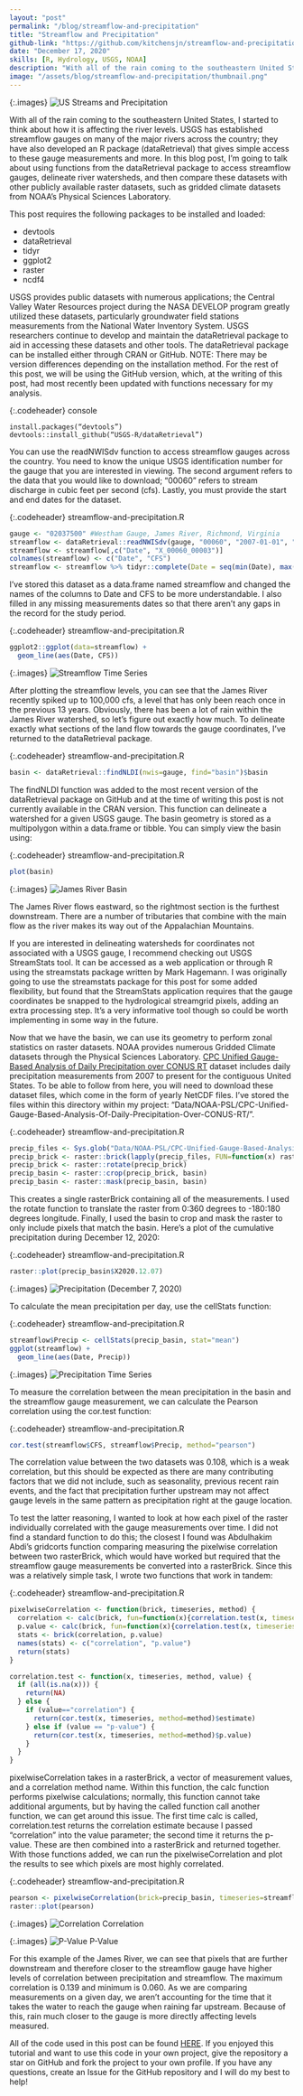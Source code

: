 ```yaml
---
layout: "post"
permalink: "/blog/streamflow-and-precipitation"
title: "Streamflow and Precipitation"
github-link: "https://github.com/kitchensjn/streamflow-and-precipitation"
date: "December 17, 2020"
skills: [R, Hydrology, USGS, NOAA]
description: "With all of the rain coming to the southeastern United States, I started to think about how it is affecting the river levels."
image: "/assets/blog/streamflow-and-precipitation/thumbnail.png"
---
```


{:.images}
![US Streams and Precipitation](/assets/blog/streamflow-and-precipitation/thumbnail.png)

With all of the rain coming to the southeastern United States, I started to think about how it is affecting the river levels. USGS has established streamflow gauges on many of the major rivers across the country; they have also developed an R package (dataRetrieval) that gives simple access to these gauge measurements and more. In this blog post, I’m going to talk about using functions from the dataRetrieval package to access streamflow gauges, delineate river watersheds, and then compare these datasets with other publicly available raster datasets, such as gridded climate datasets from NOAA’s Physical Sciences Laboratory.

This post requires the following packages to be installed and loaded:

- devtools
- dataRetrieval
- tidyr
- ggplot2
- raster
- ncdf4

USGS provides public datasets with numerous applications; the Central Valley Water Resources project during the NASA DEVELOP program greatly utilized these datasets, particularly groundwater field stations measurements from the National Water Inventory System. USGS researchers continue to develop and maintain the dataRetrieval package to aid in accessing these datasets and other tools. The dataRetrieval package can be installed either through CRAN or GitHub. NOTE: There may be version differences depending on the installation method. For the rest of this post, we will be using the GitHub version, which, at the writing of this post, had most recently been updated with functions necessary for my analysis.

{:.codeheader}
console
```
install.packages(“devtools”)
devtools::install_github(“USGS-R/dataRetrieval”)
```

You can use the readNWISdv function to access streamflow gauges across the country. You need to know the unique USGS identification number for the gauge that you are interested in viewing. The second argument refers to the data that you would like to download; “00060” refers to stream discharge in cubic feet per second (cfs). Lastly, you must provide the start and end dates for the dataset.

{:.codeheader}
streamflow-and-precipitation.R
```r
gauge <- "02037500"	#Westham Gauge, James River, Richmond, Virginia
streamflow <- dataRetrieval::readNWISdv(gauge, "00060", "2007-01-01", "2020-12-09")
streamflow <- streamflow[,c("Date", "X_00060_00003")]
colnames(streamflow) <- c("Date", "CFS")
streamflow <- streamflow %>% tidyr::complete(Date = seq(min(Date), max(Date), by="days"))
```

I’ve stored this dataset as a data.frame named streamflow and changed the names of the columns to Date and CFS to be more understandable. I also filled in any missing measurements dates so that there aren’t any gaps in the record for the study period.

{:.codeheader}
streamflow-and-precipitation.R
```r
ggplot2::ggplot(data=streamflow) +
  geom_line(aes(Date, CFS))
```

{:.images}
![Streamflow Time Series](/assets/blog/streamflow-and-precipitation/streamflow.png)


After plotting the streamflow levels, you can see that the James River recently spiked up to 100,000 cfs, a level that has only been reach once in the previous 13 years. Obviously, there has been a lot of rain within the James River watershed, so let’s figure out exactly how much. To delineate exactly what sections of the land flow towards the gauge coordinates, I’ve returned to the dataRetrieval package.

{:.codeheader}
streamflow-and-precipitation.R
```r
basin <- dataRetrieval::findNLDI(nwis=gauge, find="basin")$basin
```

The findNLDI function was added to the most recent version of the dataRetrieval package on GitHub and at the time of writing this post is not currently available in the CRAN version. This function can delineate a watershed for a given USGS gauge. The basin geometry is stored as a multipolygon within a data.frame or tibble. You can simply view the basin using:

{:.codeheader}
streamflow-and-precipitation.R
```r
plot(basin)
```

{:.images}
![James River Basin](/assets/blog/streamflow-and-precipitation/basin.png)

The James River flows eastward, so the rightmost section is the furthest downstream. There are a number of tributaries that combine with the main flow as the river makes its way out of the Appalachian Mountains.

If you are interested in delineating watersheds for coordinates not associated with a USGS gauge, I recommend checking out USGS StreamStats tool. It can be accessed as a web application or through R using the streamstats package written by Mark Hagemann. I was originally going to use the streamstats package for this post for some added flexibility, but found that the StreamStats application requires that the gauge coordinates be snapped to the hydrological streamgrid pixels, adding an extra processing step. It’s a very informative tool though so could be worth implementing in some way in the future.

Now that we have the basin, we can use its geometry to perform zonal statistics on raster datasets. NOAA provides numerous Gridded Climate datasets through the Physical Sciences Laboratory. [CPC Unified Gauge-Based Analysis of Daily Precipitation over CONUS RT](https://psl.noaa.gov/data/gridded/data.unified.daily.conus.rt.html) dataset includes daily precipitation measurements from 2007 to present for the contiguous United States. To be able to follow from here, you will need to download these dataset files, which come in the form of yearly NetCDF files. I’ve stored the files within this directory within my project: “Data/NOAA-PSL/CPC-Unified-Gauge-Based-Analysis-Of-Daily-Precipitation-Over-CONUS-RT/”.

{:.codeheader}
streamflow-and-precipitation.R
```r
precip_files <- Sys.glob("Data/NOAA-PSL/CPC-Unified-Gauge-Based-Analysis-Of-Daily-Precipitation-Over-CONUS-RT/*")
precip_brick <- raster::brick(lapply(precip_files, FUN=function(x) raster::brick(x)))
precip_brick <- raster::rotate(precip_brick)
precip_basin <- raster::crop(precip_brick, basin)
precip_basin <- raster::mask(precip_basin, basin)
```

This creates a single rasterBrick containing all of the measurements. I used the rotate function to translate the raster from 0:360 degrees to -180:180 degrees longitude. Finally, I used the basin to crop and mask the raster to only include pixels that match the basin. Here’s a plot of the cumulative precipitation during December 12, 2020:

{:.codeheader}
streamflow-and-precipitation.R
```r
raster::plot(precip_basin$X2020.12.07)
```

{:.images}
![Precipitation (December 7, 2020)](/assets/blog/streamflow-and-precipitation/20201207.png)

To calculate the mean precipitation per day, use the cellStats function:

{:.codeheader}
streamflow-and-precipitation.R
```r
streamflow$Precip <- cellStats(precip_basin, stat="mean")
ggplot(streamflow) +
  geom_line(aes(Date, Precip))
```

{:.images}
![Precipitation Time Series](/assets/blog/streamflow-and-precipitation/precipitation.png)

To measure the correlation between the mean precipitation in the basin and the streamflow gauge measurement, we can calculate the Pearson correlation using the cor.test function:

{:.codeheader}
streamflow-and-precipitation.R
```r
cor.test(streamflow$CFS, streamflow$Precip, method="pearson")
```

The correlation value between the two datasets was 0.108, which is a weak correlation, but this should be expected as there are many contributing factors that we did not include, such as seasonality, previous recent rain events, and the fact that precipitation further upstream may not affect gauge levels in the same pattern as precipitation right at the gauge location.

To test the latter reasoning, I wanted to look at how each pixel of the raster individually correlated with the gauge measurements over time. I did not find a standard function to do this; the closest I found was Abdulhakim Abdi’s gridcorts function comparing measuring the pixelwise correlation between two rasterBrick, which would have worked but required that the streamflow gauge measurements be converted into a rasterBrick. Since this was a relatively simple task, I wrote two functions that work in tandem:

{:.codeheader}
streamflow-and-precipitation.R
```r
pixelwiseCorrelation <- function(brick, timeseries, method) {
  correlation <- calc(brick, fun=function(x){correlation.test(x, timeseries=timeseries, method=method, value="correlation")})
  p.value <- calc(brick, fun=function(x){correlation.test(x, timeseries=timeseries, method=method, value="p-value")})
  stats <- brick(correlation, p.value)
  names(stats) <- c("correlation", "p.value")
  return(stats)
}

correlation.test <- function(x, timeseries, method, value) {
  if (all(is.na(x))) {
    return(NA)
  } else {
    if (value=="correlation") {
      return(cor.test(x, timeseries, method=method)$estimate) 
    } else if (value == "p-value") {
      return(cor.test(x, timeseries, method=method)$p.value)
    }
  }
}
```

pixelwiseCorrelation takes in a rasterBrick, a vector of measurement values, and a correlation method name. Within this function, the calc function performs pixelwise calculations; normally, this function cannot take additional arguments, but by having the called function call another function, we can get around this issue. The first time calc is called, correlation.test returns the correlation estimate because I passed “correlation” into the value parameter; the second time it returns the p-value. These are then combined into a rasterBrick and returned together. With those functions added, we can run the pixelwiseCorrelation and plot the results to see which pixels are most highly correlated.

{:.codeheader}
streamflow-and-precipitation.R
```r
pearson <- pixelwiseCorrelation(brick=precip_basin, timeseries=streamflow$CFS, method="pearson")
raster::plot(pearson)
```

{:.images}
![Correlation](/assets/blog/streamflow-and-precipitation/correlation.png)
Correlation

{:.images}
![P-Value](/assets/blog/streamflow-and-precipitation/p.value.png)
P-Value

For this example of the James River, we can see that pixels that are further downstream and therefore closer to the streamflow gauge have higher levels of correlation between precipitation and streamflow. The maximum correlation is 0.139 and minimum is 0.060. As we are comparing measurements on a given day, we aren’t accounting for the time that it takes the water to reach the gauge when raining far upstream. Because of this, rain much closer to the gauge is more directly affecting levels measured.

All of the code used in this post can be found [HERE](https://github.com/kitchensjn/streamflow-and-precipitation). If you enjoyed this tutorial and want to use this code in your own project, give the repository a star on GitHub and fork the project to your own profile. If you have any questions, create an Issue for the GitHub repository and I will do my best to help!